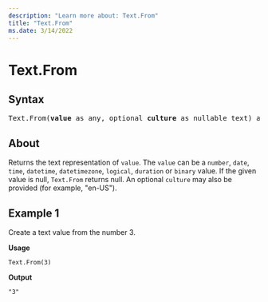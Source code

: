 ```yaml
---
description: "Learn more about: Text.From"
title: "Text.From"
ms.date: 3/14/2022
---
```

# Text.From

## Syntax

<pre>
Text.From(<b>value</b> as any, optional <b>culture</b> as nullable text) as nullable text
</pre>
  
## About

Returns the text representation of `value`. The `value` can be a `number`, `date`, `time`, `datetime`, `datetimezone`, `logical`, `duration` or `binary` value. If the given value is null, `Text.From` returns null. An optional `culture` may also be provided (for example, "en-US").

## Example 1

Create a text value from the number 3.

**Usage**

```powerquery-m
Text.From(3)
```

**Output**

`"3"`
